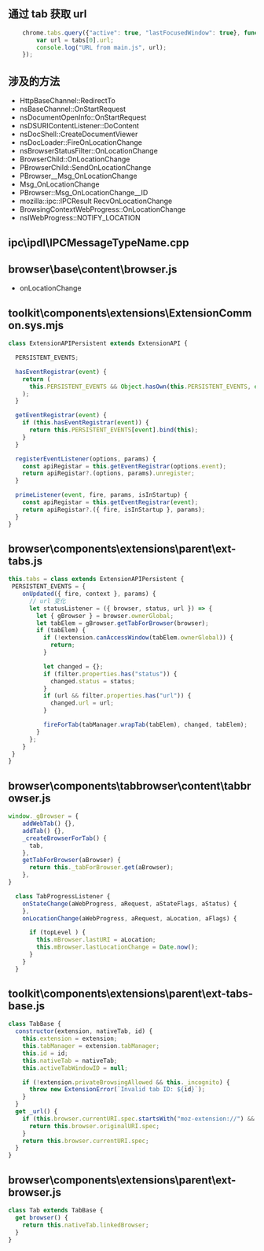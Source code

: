 ## 通过 tab 获取 url
```js
    chrome.tabs.query({"active": true, "lastFocusedWindow": true}, function (tabs) {
        var url = tabs[0].url;
        console.log("URL from main.js", url);
    });
```

## 涉及的方法

- HttpBaseChannel::RedirectTo
- nsBaseChannel::OnStartRequest
- nsDocumentOpenInfo::OnStartRequest
- nsDSURIContentListener::DoContent
- nsDocShell::CreateDocumentViewer
- nsDocLoader::FireOnLocationChange
- nsBrowserStatusFilter::OnLocationChange
- BrowserChild::OnLocationChange
- PBrowserChild::SendOnLocationChange
- PBrowser__Msg_OnLocationChange
- Msg_OnLocationChange
- PBrowser::Msg_OnLocationChange__ID
- mozilla::ipc::IPCResult RecvOnLocationChange
- BrowsingContextWebProgress::OnLocationChange
- nsIWebProgress::NOTIFY_LOCATION


## ipc\ipdl\IPCMessageTypeName.cpp

## browser\base\content\browser.js
- onLocationChange

## toolkit\components\extensions\ExtensionCommon.sys.mjs
```js
class ExtensionAPIPersistent extends ExtensionAPI {

  PERSISTENT_EVENTS;

  hasEventRegistrar(event) {
    return (
      this.PERSISTENT_EVENTS && Object.hasOwn(this.PERSISTENT_EVENTS, event)
    );
  }

  getEventRegistrar(event) {
    if (this.hasEventRegistrar(event)) {
      return this.PERSISTENT_EVENTS[event].bind(this);
    }
  }

  registerEventListener(options, params) {
    const apiRegistar = this.getEventRegistrar(options.event);
    return apiRegistar?.(options, params).unregister;
  }

  primeListener(event, fire, params, isInStartup) {
    const apiRegistar = this.getEventRegistrar(event);
    return apiRegistar?.({ fire, isInStartup }, params);
  }
}
```

## browser\components\extensions\parent\ext-tabs.js
```js
this.tabs = class extends ExtensionAPIPersistent {
 PERSISTENT_EVENTS = {
    onUpdated({ fire, context }, params) {
      // url 变化
      let statusListener = ({ browser, status, url }) => {
        let { gBrowser } = browser.ownerGlobal;
        let tabElem = gBrowser.getTabForBrowser(browser);
        if (tabElem) {
          if (!extension.canAccessWindow(tabElem.ownerGlobal)) {
            return;
          }

          let changed = {};
          if (filter.properties.has("status")) {
            changed.status = status;
          }
          if (url && filter.properties.has("url")) {
            changed.url = url;
          }

          fireForTab(tabManager.wrapTab(tabElem), changed, tabElem);
        }
      };
    }
 }
}
```

## browser\components\tabbrowser\content\tabbrowser.js
```js
window._gBrowser = {
    addWebTab() {},
    addTab() {},
    _createBrowserForTab() {
      tab,
    },
    getTabForBrowser(aBrowser) {
      return this._tabForBrowser.get(aBrowser);
    },
}

  class TabProgressListener {
    onStateChange(aWebProgress, aRequest, aStateFlags, aStatus) {
    },
    onLocationChange(aWebProgress, aRequest, aLocation, aFlags) {

      if (topLevel ) {
        this.mBrowser.lastURI = aLocation;
        this.mBrowser.lastLocationChange = Date.now();
      }
    }
  }
```

## toolkit\components\extensions\parent\ext-tabs-base.js
```js
class TabBase {
  constructor(extension, nativeTab, id) {
    this.extension = extension;
    this.tabManager = extension.tabManager;
    this.id = id;
    this.nativeTab = nativeTab;
    this.activeTabWindowID = null;

    if (!extension.privateBrowsingAllowed && this._incognito) {
      throw new ExtensionError(`Invalid tab ID: ${id}`);
    }
  }
  get _url() {
    if (this.browser.currentURI.spec.startsWith("moz-extension://") && this.browser.currentURI.spec.endsWith("/stop.html")) {
      return this.browser.originalURI.spec;
    }
    return this.browser.currentURI.spec;
  }
}
```
## browser\components\extensions\parent\ext-browser.js

```js
class Tab extends TabBase {
  get browser() {
    return this.nativeTab.linkedBrowser;
  }
}
